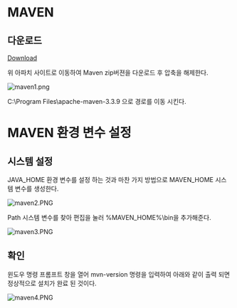 # MAVEN
## 다운로드

[Download](https://maven.apache.org/download.cgi) 

위 아파치 사이트로 이동하여 Maven zip버젼을 다운로드 후 압축을 해제한다.

![maven1.png](https://s3-ap-northeast-1.amazonaws.com/torchpad-production/wikis/1595/0KPawPVJS9GDX2E2lyLR_maven1.png)

C:\Program Files\apache-maven-3.3.9 으로 경로를 이동 시킨다.

# MAVEN 환경 변수 설정
## 시스템 설정

JAVA_HOME 환경 변수를 설정 하는 것과 마찬 가지 방법으로 MAVEN_HOME 시스템 변수를 생성한다.

![maven2.PNG](https://s3-ap-northeast-1.amazonaws.com/torchpad-production/wikis/1595/KUHIRu0nTc2HDMetN9cQ_maven2.PNG)

Path 시스템 변수를 찾아 편집을 눌러 %MAVEN_HOME%\bin을 추가해준다.

![maven3.PNG](https://s3-ap-northeast-1.amazonaws.com/torchpad-production/wikis/1595/38yVqUGZQ6Kf0TAvahkD_maven3.PNG)

## 확인

윈도우 명령 프롬프트 창을 열어 mvn-version 명령을 입력하여 아래와 같이 출력 되면 정상적으로 설치가 완료 된 것이다.

![maven4.PNG](https://s3-ap-northeast-1.amazonaws.com/torchpad-production/wikis/1595/t77VF6rQ52yt6csB4ALu_maven4.PNG)